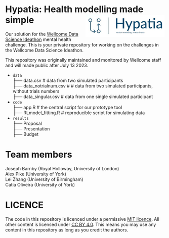 # Hypatia: Health modelling made simple <img src="https://github.com/WellcomeIdeathon2023/Hypatia_Simple_Mental_Health_Modelling/blob/main/results/hypatia_logo.JPG" align="right" width="250px">


Our solution for the [Wellcome Data Science Ideathon](https://wellcome.org/grant-funding/schemes/ideathon) mental health challenge. 
This is your private repository for working on the challenges in the Wellcome Data Science Ideathon.

This repository was originally maintained and monitored by Wellcome staff and will made public after July 13 2023.


* `data` <br />
     ├── data.csv # data from two simulated participants <br />
     ├── data_notrialnum.csv # # data from two simulated participants, without trials numbers <br />
     ├── data_singular.csv # data from one single simulated participant <br />
* `code` <br />
     ├── app.R # the central script for our prototype tool <br />
     ├── RLmodel_fitting.R # reproducible script for simulating data <br />
* `results` <br />
     ├── Proposal <br />
     ├── Presentation <br />
     ├── Budget <br />

# Team members
Joseph Barnby (Royal Holloway, University of London) <br />
Alex Pike (University of York) <br />
Lei Zhang (University of Birmingham) <br />
Catia Oliveira (University of York) <br />

# LICENCE

The code in this repository is licenced under a permissive [MIT licence](https://opensource.org/licenses/MIT). All other content is licensed under [CC BY 4.0](https://creativecommons.org/licenses/by/4.0/). This means you may use any content in this repository as long as you credit the authors.
